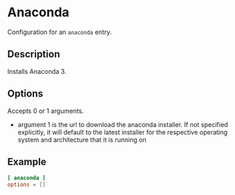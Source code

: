 # Anaconda

Configuration for an `anaconda` entry.

## Description

Installs Anaconda 3.

## Options

Accepts 0 or 1 arguments.
- argument 1 is the url to download the anaconda installer. If not specified explicitly, it will default to the latest installer for the respective operating system and architecture that it is running on

## Example

```toml
[ anaconda ]
options = []
```
